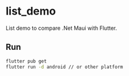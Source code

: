 # list_demo

List demo to compare .Net Maui with Flutter.

## Run

```bash
flutter pub get
flutter run -d android // or other platform
```

